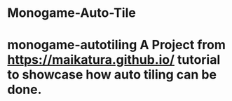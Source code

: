 # Monogame-Auto-Tile
# monogame-autotiling A Project from https://maikatura.github.io/ tutorial to showcase how auto tiling can be done. 

